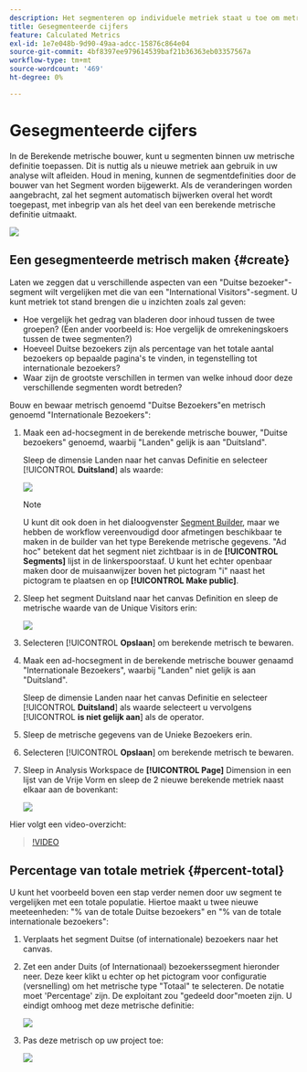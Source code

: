 ```yaml
---
description: Het segmenteren op individuele metriek staat u toe om metrische vergelijkingen binnen het zelfde rapport te maken.
title: Gesegmenteerde cijfers
feature: Calculated Metrics
exl-id: 1e7e048b-9d90-49aa-adcc-15876c864e04
source-git-commit: 4bf8397ee979614539baf21b36363eb03357567a
workflow-type: tm+mt
source-wordcount: '469'
ht-degree: 0%

---
```


# Gesegmenteerde cijfers

In de Berekende metrische bouwer, kunt u segmenten binnen uw metrische definitie toepassen. Dit is nuttig als u nieuwe metriek aan gebruik in uw analyse wilt afleiden. Houd in mening, kunnen de segmentdefinities door de bouwer van het Segment worden bijgewerkt. Als de veranderingen worden aangebracht, zal het segment automatisch bijwerken overal het wordt toegepast, met inbegrip van als het deel van een berekende metrische definitie uitmaakt.

![](assets/german-visitors.png)

## Een gesegmenteerde metrisch maken {#create}

Laten we zeggen dat u verschillende aspecten van een &quot;Duitse bezoeker&quot;-segment wilt vergelijken met die van een &quot;International Visitors&quot;-segment. U kunt metriek tot stand brengen die u inzichten zoals zal geven:

* Hoe vergelijk het gedrag van bladeren door inhoud tussen de twee groepen? (Een ander voorbeeld is: Hoe vergelijk de omrekeningskoers tussen de twee segmenten?)
* Hoeveel Duitse bezoekers zijn als percentage van het totale aantal bezoekers op bepaalde pagina&#39;s te vinden, in tegenstelling tot internationale bezoekers?
* Waar zijn de grootste verschillen in termen van welke inhoud door deze verschillende segmenten wordt betreden?

Bouw en bewaar metrisch genoemd &quot;Duitse Bezoekers&quot;en metrisch genoemd &quot;Internationale Bezoekers&quot;:

1. Maak een ad-hocsegment in de berekende metrische bouwer, &quot;Duitse bezoekers&quot; genoemd, waarbij &quot;Landen&quot; gelijk is aan &quot;Duitsland&quot;.

   Sleep de dimensie Landen naar het canvas Definitie en selecteer [!UICONTROL **Duitsland**] als waarde:

   ![](assets/segment-from-dimension.png)

   >[!NOTE]
   >
   >U kunt dit ook doen in het dialoogvenster [Segment Builder](/help/components/segmentation/segmentation-workflow/seg-build.md), maar we hebben de workflow vereenvoudigd door afmetingen beschikbaar te maken in de builder van het type Berekende metrische gegevens. &quot;Ad hoc&quot; betekent dat het segment niet zichtbaar is in de **[!UICONTROL Segments]** lijst in de linkerspoorstaaf. U kunt het echter openbaar maken door de muisaanwijzer boven het pictogram &quot;i&quot; naast het pictogram te plaatsen en op **[!UICONTROL Make public]**.

1. Sleep het segment Duitsland naar het canvas Definition en sleep de metrische waarde van de Unique Visitors erin:

   ![](assets/german-visitors.png)

1. Selecteren [!UICONTROL **Opslaan**] om berekende metrisch te bewaren.

1. Maak een ad-hocsegment in de berekende metrische bouwer genaamd &quot;Internationale Bezoekers&quot;, waarbij &quot;Landen&quot; niet gelijk is aan &quot;Duitsland&quot;.

   Sleep de dimensie Landen naar het canvas Definitie en selecteer [!UICONTROL **Duitsland**] als waarde selecteert u vervolgens [!UICONTROL **is niet gelijk aan**] als de operator.

1. Sleep de metrische gegevens van de Unieke Bezoekers erin.

1. Selecteren [!UICONTROL **Opslaan**] om berekende metrisch te bewaren.

1. Sleep in Analysis Workspace de **[!UICONTROL Page]** Dimension in een lijst van de Vrije Vorm en sleep de 2 nieuwe berekende metriek naast elkaar aan de bovenkant:

   ![](assets/workspace-pages.png)

Hier volgt een video-overzicht:

>[!VIDEO](https://video.tv.adobe.com/v/25407/?quality=12)

## Percentage van totale metriek {#percent-total}

U kunt het voorbeeld boven een stap verder nemen door uw segment te vergelijken met een totale populatie. Hiertoe maakt u twee nieuwe meeteenheden: &quot;% van de totale Duitse bezoekers&quot; en &quot;% van de totale internationale bezoekers&quot;:

1. Verplaats het segment Duitse (of internationale) bezoekers naar het canvas.
1. Zet een ander Duits (of Internationaal) bezoekerssegment hieronder neer. Deze keer klikt u echter op het pictogram voor configuratie (versnelling) om het metrische type &quot;Totaal&quot; te selecteren. De notatie moet &#39;Percentage&#39; zijn. De exploitant zou &quot;gedeeld door&quot;moeten zijn. U eindigt omhoog met deze metrische definitie:

   ![](assets/cm_metric_total.png)

1. Pas deze metrisch op uw project toe:

   ![](assets/cm_percent_total.png)
